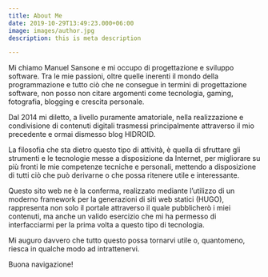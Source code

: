 ```yaml
---
title: About Me
date: 2019-10-29T13:49:23.000+06:00
image: images/author.jpg
description: this is meta description

---
```

Mi chiamo Manuel Sansone e mi occupo di progettazione e sviluppo software.
Tra le mie passioni, oltre quelle inerenti il mondo della programmazione e tutto ciò che ne consegue in termini di progettazione software, non posso non citare argomenti come tecnologia, gaming, fotografia, blogging e crescita personale.

Dal 2014 mi diletto, a livello puramente amatoriale, nella realizzazione e condivisione di contenuti digitali trasmessi principalmente attraverso il mio precedente e ormai dismesso blog HIDROID.

La filosofia che sta dietro questo tipo di attività,  è quella di sfruttare gli strumenti e le tecnologie messe a disposizione da Internet, per migliorare su più fronti le mie competenze tecniche e personali, mettendo a disposizione di tutti ciò che può derivarne o che possa ritenere utile e interessante.

Questo sito web ne è la conferma, realizzato mediante l’utilizzo di un moderno framework per la generazioni di siti web statici (HUGO), rappresenta non solo il portale attraverso il quale pubblicherò i miei contenuti, ma anche un valido esercizio che mi ha permesso di interfacciarmi per la prima volta a questo tipo di tecnologia.

Mi auguro davvero che tutto questo possa tornarvi utile o, quantomeno, riesca in qualche modo ad intrattenervi.

Buona navigazione!